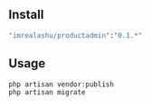 ## Install

``` bash
"imrealashu/productadmin":"0.1.*"
```

## Usage

``` php
php artisan vendor:publish
php artisan migrate
```